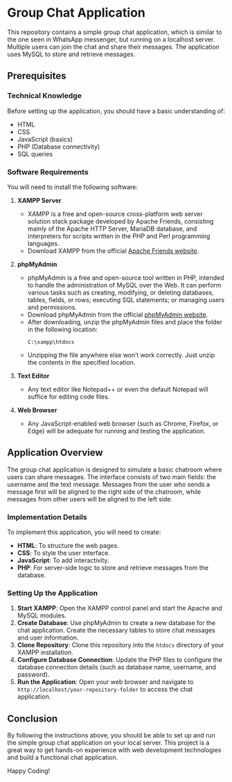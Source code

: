 # Group Chat Application

This repository contains  a simple group chat application, which is similar to the one seen in WhatsApp messenger, but running on a localhost server. Multiple users can join the chat and share their messages. The application uses MySQL to store and retrieve messages.

## Prerequisites

### Technical Knowledge

Before setting up the application, you should have a basic understanding of:

- HTML
- CSS
- JavaScript (basics)
- PHP (Database connectivity)
- SQL queries

### Software Requirements

You will need to install the following software:

1. **XAMPP Server**
   - XAMPP is a free and open-source cross-platform web server solution stack package developed by Apache Friends, consisting mainly of the Apache HTTP Server, MariaDB database, and interpreters for scripts written in the PHP and Perl programming languages.
   - Download XAMPP from the official [Apache Friends website](https://www.apachefriends.org/index.html).

2. **phpMyAdmin**
   - phpMyAdmin is a free and open-source tool written in PHP, intended to handle the administration of MySQL over the Web. It can perform various tasks such as creating, modifying, or deleting databases, tables, fields, or rows; executing SQL statements; or managing users and permissions.
   - Download phpMyAdmin from the official [phpMyAdmin website](https://www.phpmyadmin.net/).
   - After downloading, unzip the phpMyAdmin files and place the folder in the following location:
     ```plaintext
     C:\xampp\htdocs
     ```
   - Unzipping the file anywhere else won’t work correctly. Just unzip the contents in the specified location.

3. **Text Editor**
   - Any text editor like Notepad++ or even the default Notepad will suffice for editing code files.

4. **Web Browser**
   - Any JavaScript-enabled web browser (such as Chrome, Firefox, or Edge) will be adequate for running and testing the application.

## Application Overview

The group chat application is designed to simulate a basic chatroom where users can share messages. The interface consists of two main fields: the username and the text message. Messages from the user who sends a message first will be aligned to the right side of the chatroom, while messages from other users will be aligned to the left side.

### Implementation Details

To implement this application, you will need to create:

- **HTML**: To structure the web pages.
- **CSS**: To style the user interface.
- **JavaScript**: To add interactivity.
- **PHP**: For server-side logic to store and retrieve messages from the database.

### Setting Up the Application

1. **Start XAMPP**: Open the XAMPP control panel and start the Apache and MySQL modules.
2. **Create Database**: Use phpMyAdmin to create a new database for the chat application. Create the necessary tables to store chat messages and user information.
3. **Clone Repository**: Clone this repository into the `htdocs` directory of your XAMPP installation.
4. **Configure Database Connection**: Update the PHP files to configure the database connection details (such as database name, username, and password).
5. **Run the Application**: Open your web browser and navigate to `http://localhost/your-repository-folder` to access the chat application.

## Conclusion

By following the instructions above, you should be able to set up and run the simple group chat application on your local server. This project is a great way to get hands-on experience with web development technologies and build a functional chat application.

Happy Coding!
